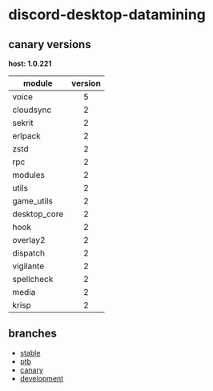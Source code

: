 # discord-desktop-datamining

## canary versions

**host: 1.0.221**

| module | version |
| ------ | :-----: |
| voice | 5 |
| cloudsync | 2 |
| sekrit | 2 |
| erlpack | 2 |
| zstd | 2 |
| rpc | 2 |
| modules | 2 |
| utils | 2 |
| game_utils | 2 |
| desktop_core | 2 |
| hook | 2 |
| overlay2 | 2 |
| dispatch | 2 |
| vigilante | 2 |
| spellcheck | 2 |
| media | 2 |
| krisp | 2 |

## branches

- [stable](https://github.com/OpenAsar/discord-desktop-datamining/tree/stable)
- [ptb](https://github.com/OpenAsar/discord-desktop-datamining/tree/ptb)
- [canary](https://github.com/OpenAsar/discord-desktop-datamining/tree/canary)
- [development](https://github.com/OpenAsar/discord-desktop-datamining/tree/development)